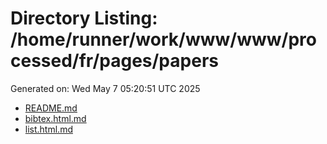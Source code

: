 # Directory Listing: /home/runner/work/www/www/processed/fr/pages/papers
Generated on: Wed May  7 05:20:51 UTC 2025

- [README.md](README.md)
- [bibtex.html.md](bibtex.html.md)
- [list.html.md](list.html.md)
